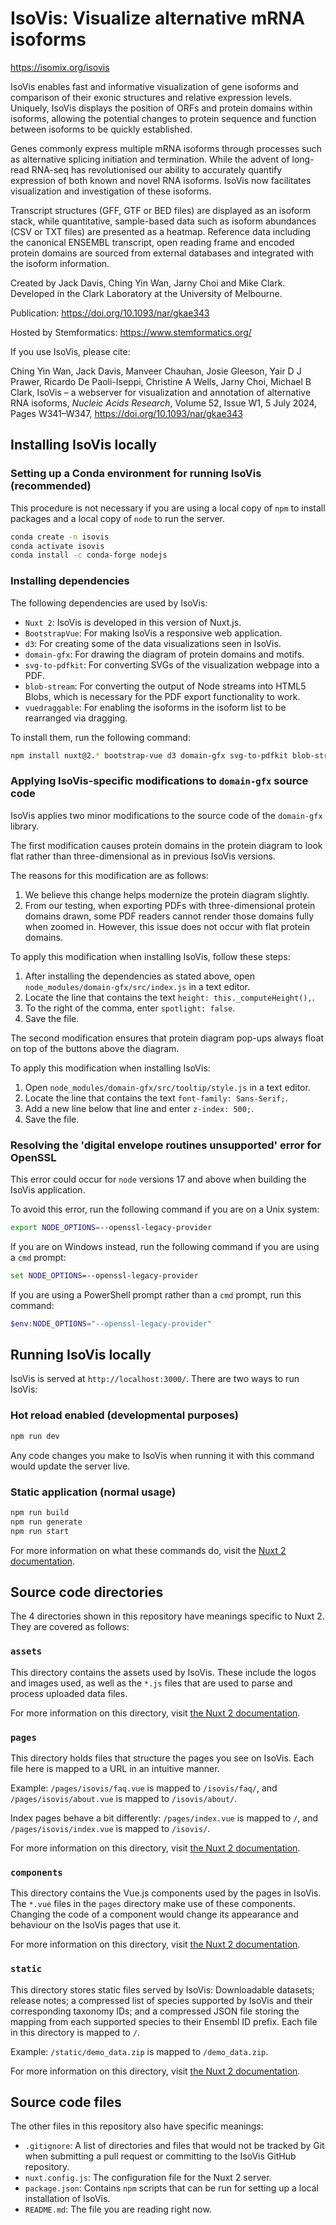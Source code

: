# IsoVis: Visualize alternative mRNA isoforms

https://isomix.org/isovis

IsoVis enables fast and informative visualization of gene isoforms and comparison of their exonic structures and relative expression levels. Uniquely, IsoVis displays the position of ORFs and protein domains within isoforms, allowing the potential changes to protein sequence and function between isoforms to be quickly established.

Genes commonly express multiple mRNA isoforms through processes such as alternative splicing initiation and termination. While the advent of long-read RNA-seq has revolutionised our ability to accurately quantify expression of both known and novel RNA isoforms. IsoVis now facilitates visualization and investigation of these isoforms.

Transcript structures (GFF, GTF or BED files) are displayed as an isoform stack, while quantitative, sample-based data such as isoform abundances (CSV or TXT files) are presented as a heatmap. Reference data including the canonical ENSEMBL transcript, open reading frame and encoded protein domains are sourced from external databases and integrated with the isoform information.

Created by Jack Davis, Ching Yin Wan, Jarny Choi and Mike Clark. Developed in the Clark Laboratory at the University of Melbourne.

Publication: https://doi.org/10.1093/nar/gkae343

Hosted by Stemformatics: https://www.stemformatics.org/

If you use IsoVis, please cite:

Ching Yin Wan, Jack Davis, Manveer Chauhan, Josie Gleeson, Yair D J Prawer, Ricardo De Paoli-Iseppi, Christine A Wells, Jarny Choi, Michael B Clark, IsoVis – a webserver for visualization and annotation of alternative RNA isoforms, *Nucleic Acids Research*, Volume 52, Issue W1, 5 July 2024, Pages W341–W347, https://doi.org/10.1093/nar/gkae343

## Installing IsoVis locally

### Setting up a Conda environment for running IsoVis (recommended)

This procedure is not necessary if you are using a local copy of `npm` to install packages and a local copy of `node` to run the server.

```bash
conda create -n isovis
conda activate isovis
conda install -c conda-forge nodejs
```

### Installing dependencies

The following dependencies are used by IsoVis:
- `Nuxt 2`: IsoVis is developed in this version of Nuxt.js.
- `BootstrapVue`: For making IsoVis a responsive web application.
- `d3`: For creating some of the data visualizations seen in IsoVis.
- `domain-gfx`: For drawing the diagram of protein domains and motifs.
- `svg-to-pdfkit`: For converting SVGs of the visualization webpage into a PDF.
- `blob-stream`: For converting the output of Node streams into HTML5 Blobs, which is necessary for the PDF export functionality to work.
- `vuedraggable`: For enabling the isoforms in the isoform list to be rearranged via dragging.

To install them, run the following command:

```bash
npm install nuxt@2.* bootstrap-vue d3 domain-gfx svg-to-pdfkit blob-stream vuedraggable
```

### Applying IsoVis-specific modifications to `domain-gfx` source code

IsoVis applies two minor modifications to the source code of the `domain-gfx` library.

The first modification causes protein domains in the protein diagram to look flat rather than three-dimensional as in previous IsoVis versions.

The reasons for this modification are as follows:

1. We believe this change helps modernize the protein diagram slightly.
2. From our testing, when exporting PDFs with three-dimensional protein domains drawn, some PDF readers cannot render those domains fully when zoomed in. However, this issue does not occur with flat protein domains.

To apply this modification when installing IsoVis, follow these steps:

1. After installing the dependencies as stated above, open `node_modules/domain-gfx/src/index.js` in a text editor.
2. Locate the line that contains the text `height: this._computeHeight(),`.
3. To the right of the comma, enter `spotlight: false`.
4. Save the file.

The second modification ensures that protein diagram pop-ups always float on top of the buttons above the diagram.

To apply this modification when installing IsoVis:

1. Open `node_modules/domain-gfx/src/tooltip/style.js` in a text editor.
2. Locate the line that contains the text `font-family: Sans-Serif;`.
3. Add a new line below that line and enter `z-index: 500;`.
4. Save the file.

### Resolving the 'digital envelope routines unsupported' error for OpenSSL

This error could occur for `node` versions 17 and above when building the IsoVis application.

To avoid this error, run the following command if you are on a Unix system:

```bash
export NODE_OPTIONS=--openssl-legacy-provider
```

If you are on Windows instead, run the following command if you are using a `cmd` prompt:

```cmd
set NODE_OPTIONS=--openssl-legacy-provider
```

If you are using a PowerShell prompt rather than a `cmd` prompt, run this command:

```powershell
$env:NODE_OPTIONS="--openssl-legacy-provider"
```

## Running IsoVis locally

IsoVis is served at `http://localhost:3000/`. There are two ways to run IsoVis:

### Hot reload enabled (developmental purposes)

```bash
npm run dev
```

Any code changes you make to IsoVis when running it with this command would update the server live.

### Static application (normal usage)

```bash
npm run build
npm run generate
npm run start
```

For more information on what these commands do, visit the [Nuxt 2 documentation](https://v2.nuxt.com/).

## Source code directories

The 4 directories shown in this repository have meanings specific to Nuxt 2. They are covered as follows:

### `assets`

This directory contains the assets used by IsoVis. These include the logos and images used, as well as the `*.js` files that are used to parse and process uploaded data files.

For more information on this directory, visit [the Nuxt 2 documentation](https://v2.nuxt.com/docs/directory-structure/assets/).

### `pages`

This directory holds files that structure the pages you see on IsoVis. Each file here is mapped to a URL in an intuitive manner.

Example: `/pages/isovis/faq.vue` is mapped to `/isovis/faq/`, and `/pages/isovis/about.vue` is mapped to `/isovis/about/`.

Index pages behave a bit differently: `/pages/index.vue` is mapped to `/`, and `/pages/isovis/index.vue` is mapped to `/isovis/`.

For more information on this directory, visit [the Nuxt 2 documentation](https://v2.nuxt.com/docs/get-started/routing/).

### `components`

This directory contains the Vue.js components used by the pages in IsoVis. The `*.vue` files in the `pages` directory make use of these components. Changing the code of a component would change its appearance and behaviour on the IsoVis pages that use it.

For more information on this directory, visit [the Nuxt 2 documentation](https://v2.nuxt.com/docs/directory-structure/components/).

### `static`

This directory stores static files served by IsoVis: Downloadable datasets; release notes; a compressed list of species supported by IsoVis and their corresponding taxonomy IDs; and a compressed JSON file storing the mapping from each supported species to their Ensembl ID prefix. Each file in this directory is mapped to `/`.

Example: `/static/demo_data.zip` is mapped to `/demo_data.zip`.

For more information on this directory, visit [the Nuxt 2 documentation](https://v2.nuxt.com/docs/directory-structure/static/).

## Source code files

The other files in this repository also have specific meanings:

- `.gitignore`: A list of directories and files that would not be tracked by Git when submitting a pull request or committing to the IsoVis GitHub repository.
- `nuxt.config.js`: The configuration file for the Nuxt 2 server.
- `package.json`: Contains `npm` scripts that can be run for setting up a local installation of IsoVis.
- `README.md`: The file you are reading right now.